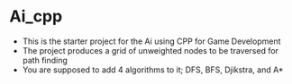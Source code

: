 # Ai_cpp

- This is the starter project for the Ai using CPP for Game Development
- The project produces a grid of unweighted nodes to be traversed for path finding
- You are supposed to add 4 algorithms to it; DFS, BFS, Djikstra, and A*
